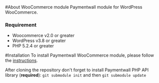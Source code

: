#About WooCommerce module
Paymentwall module for WordPress WooCommerce.

### Requirement
* Woocommerce v2.0 or greater
* WordPress v3.8 or greater
* PHP 5.2.4 or greater

#Installation
To install Paymentwall WooCommerce module, please follow the [instructions](https://www.paymentwall.com/en/documentation/WooCommerce/1409).

After cloning the repository don't forget to install Paymentwall PHP API library (**required**):
`git submodule init` and then `git submodule update`